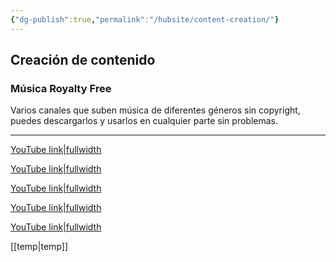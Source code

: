 ```yaml
---
{"dg-publish":true,"permalink":"/hubsite/content-creation/"}
---
```


## Creación de contenido

### Música Royalty Free 

Varios canales que suben música de diferentes géneros sin copyright, puedes descargarlos y usarlos en cualquier parte sin problemas.

---
[YouTube link|fullwidth](https://www.youtube.com/channel/UCM4rFS9nLw2AiBNiDWBNChg)


[YouTube link|fullwidth](https://www.youtube.com/c/DOVASYNDROMEYouTubeOfficial/videos)


[YouTube link|fullwidth](https://www.youtube.com/c/audiolibrary-channel)


[YouTube link|fullwidth](https://www.youtube.com/channel/UCcUuUhBChMXm-irdwoFT-vg)


[YouTube link|fullwidth](https://www.youtube.com/c/DaystarProject/videos)



[[temp\|temp]]

